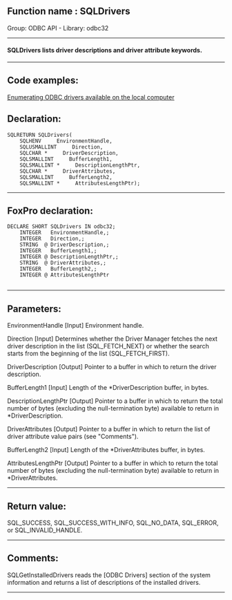 
## Function name : SQLDrivers
Group: ODBC API - Library: odbc32    
***  


#### SQLDrivers lists driver descriptions and driver attribute keywords.
***  


## Code examples:
[Enumerating ODBC drivers available on the local computer](../../samples/sample_285.md)  

## Declaration:
```foxpro  
SQLRETURN SQLDrivers(
	SQLHENV     EnvironmentHandle,
	SQLUSMALLINT     Direction,
	SQLCHAR *     DriverDescription,
	SQLSMALLINT     BufferLength1,
	SQLSMALLINT *     DescriptionLengthPtr,
	SQLCHAR *     DriverAttributes,
	SQLSMALLINT     BufferLength2,
	SQLSMALLINT *     AttributesLengthPtr);  
```  
***  


## FoxPro declaration:
```foxpro  
DECLARE SHORT SQLDrivers IN odbc32;
	INTEGER   EnvironmentHandle,;
	INTEGER   Direction,;
	STRING  @ DriverDescription,;
	INTEGER   BufferLength1,;
	INTEGER @ DescriptionLengthPtr,;
	STRING  @ DriverAttributes,;
	INTEGER   BufferLength2,;
	INTEGER @ AttributesLengthPtr
  
```  
***  


## Parameters:
EnvironmentHandle 
[Input]
Environment handle. 

Direction 
[Input]
Determines whether the Driver Manager fetches the next driver description in the list (SQL_FETCH_NEXT) or whether the search starts from the beginning of the list (SQL_FETCH_FIRST). 

DriverDescription 
[Output]
Pointer to a buffer in which to return the driver description. 

BufferLength1 
[Input]
Length of the *DriverDescription buffer, in bytes. 

DescriptionLengthPtr 
[Output]
Pointer to a buffer in which to return the total number of bytes (excluding the null-termination byte) available to return in *DriverDescription.

DriverAttributes 
[Output]
Pointer to a buffer in which to return the list of driver attribute value pairs (see "Comments"). 

BufferLength2 
[Input]
Length of the *DriverAttributes buffer, in bytes. 

AttributesLengthPtr 
[Output]
Pointer to a buffer in which to return the total number of bytes (excluding the null-termination byte) available to return in *DriverAttributes.  
***  


## Return value:
SQL_SUCCESS, SQL_SUCCESS_WITH_INFO, SQL_NO_DATA, SQL_ERROR, or SQL_INVALID_HANDLE.  
***  


## Comments:
SQLGetInstalledDrivers reads the [ODBC Drivers] section of the system information and returns a list of descriptions of the installed drivers.  
  
***  

